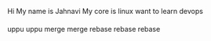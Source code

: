 
Hi
My name is Jahnavi
My core is linux
want to learn devops
####
uppu
uppu
merge
merge
rebase
rebase
rebase

